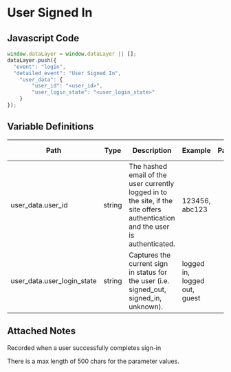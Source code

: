 # User Signed In

### 

## Javascript Code
```js
window.dataLayer = window.dataLayer || [];
dataLayer.push({
  "event": "login",
  "detailed_event": "User Signed In",
    "user_data": {
        "user_id": "<user_id>",
        "user_login_state": "<user_login_state>"
    }
});
```

## Variable Definitions

|Path|Type|Description|Example|Pattern|Min Length|Max Length|Minimum|Maximum|Multiple Of|
| --- | --- | --- | --- | --- | --- | --- | --- | --- | --- |
|user_data.user_id|string|The hashed email of the user currently logged in to the site, if the site offers authentication and the user is authenticated.|123456, abc123|||||||
|user_data.user_login_state|string|Captures the current sign in status for the user \(i.e. signed\_out, signed\_in, unknown\).|logged in, logged out, guest|||||||

## Attached Notes

<p>Recorded when a user successfully completes sign-in</p>
<p>There is a max length of 500 chars for the parameter values.</p>
